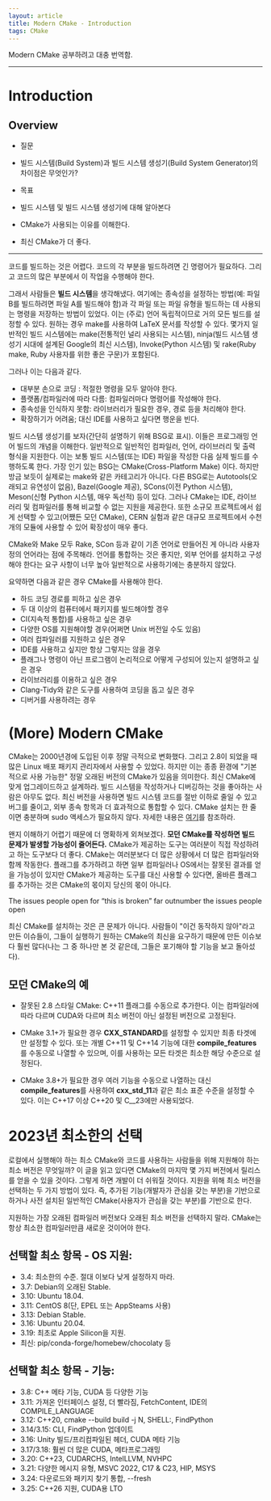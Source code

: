 ```yaml
---
layout: article
title: Modern CMake - Introduction
tags: CMake
---
```


Modern CMake 공부하려고 대충 번역함.

---

# Introduction

## Overview
* 질문
 * 빌드 시스템(Build System)과 빌드 시스템 생성기(Build System Generator)의 차이점은 무엇인가?

* 목표
 * 빌드 시스템 및 빌드 시스템 생성기에 대해 알아본다
 * CMake가 사용되는 이유를 이해한다.
 * 최신 CMake가 더 좋다.

---

코드를 빌드하는 것은 어렵다. 코드의 각 부분을 빌드하려면 긴 명령어가 필요하다. 그리고 코드의 많은 부분에서 이 작업을 수행해야 한다.

그래서 사람들은 **빌드 시스템**을 생각해냈다. 여기에는 종속성을 설정하는 방법(예: 파일 B를 빌드하려면 파일 A를 빌드해야 함)과 각 파일 또는 파일 유형을 빌드하는 데 사용되는 명령을 저장하는 방법이 있었다. 이는 (주로) 언어 독립적이므로 거의 모든 빌드를 설정할 수 있다. 원하는 경우 make를 사용하여 LaTeX 문서를 작성할 수 있다. 몇가지 일반적인 빌드 시스템에는 make(전통적인 널리 사용되는 시스템), ninja(빌드 시스템 생성기 시대에 설계된 Google의 최신 시스템), Invoke(Python 시스템) 및 rake(Ruby make, Ruby 사용자를 위한 좋은 구문)가 포함된다.

그러나 이는 다음과 같다.
* 대부분 손으로 코딩 : 적절한 명령을 모두 알아야 한다.
* 플랫폼/컴파일러에 따라 다름: 컴파일러마다 명령어를 작성해야 한다.
* 종속성을 인식하지 못함: 라이브러리가 필요한 경우, 경로 등을 처리해야 한다.
* 확장하기가 어려움; 대신 IDE를 사용하고 싶다면 행운을 빈다.

빌드 시스템 생성기를 보자(간단히 설명하기 위해 BSG로 표시). 이들은 프로그래밍 언어 빌드의 개념을 이해한다. 일반적으로 일반적인 컴파일러, 언어, 라이브러리 및 출력 형식을 지원한다. 이는 보통 빌드 시스템(또는 IDE) 파일을 작성한 다음 실제 빌드를 수행하도록 한다. 가장 인기 있는 BSG는 CMake(Cross-Platform Make) 이다. 하지만 방금 보듯이 실제로는 make와 같은 카테고리가 아니다. 다른 BSG로는 Autotools(오래되고 유연성이 없음), Bazel(Google 제공), SCons(이전 Python 시스템), Meson(신형 Python 시스템, 매우 독선적) 등이 있다. 그러나 CMake는 IDE, 라이브러리 및 컴파일러를 통해 비교할 수 없는 지원을 제공한다. 또한 소규모 프로젝트에서 쉽게 선택할 수 있고(어쨌든 모던 CMake), CERN 실험과 같은 대규모 프로젝트에서 수천 개의 모듈에 사용할 수 있어 확장성이 매우 좋다.

CMake와 Make 모두 Rake, SCon 등과 같이 기존 언어로 만들어진 게 아니라 사용자 정의 언어라는 점에 주목해라. 언어를 통합하는 것은 좋지만, 외부 언어를 설치하고 구성해야 한다는 요구 사항이 너무 높아 일반적으로 사용하기에는 충분하지 않았다.

요약하면 다음과 같은 경우 CMake를 사용해야 한다.
* 하드 코딩 경로를 피하고 싶은 경우
* 두 대 이상의 컴퓨터에서 패키지를 빌드해야할 경우
* CI(지속적 통합)를 사용하고 싶은 경우
* 다양한 OS를 지원해야할 경우(어쩌면 Unix 버전일 수도 있음)
* 여러 컴파일러를 지원하고 싶은 경우
* IDE를 사용하고 싶지만 항상 그렇지는 않을 경우
* 플래그나 명령이 아닌 프로그램이 논리적으로 어떻게 구성되어 있는지 설명하고 싶은 경우
* 라이브러리를 이용하고 싶은 경우
* Clang-Tidy와 같은 도구를 사용하여 코딩을 돕고 싶은 경우
* 디버거를 사용하려는 경우

# (More) Modern CMake

CMake는 2000년경에 도입된 이후 정말 극적으로 변화했다. 그리고 2.8이 되었을 때 많은 Linux 배포 패키지 관리자에서 사용할 수 있었다. 하지만 이는 종종 환경에 "기본적으로 사용 가능한" 정말 오래된 버전의 CMake가 있음을 의미한다. 최신 CMake에 맞게 업그레이드하고 설계하라. 빌드 시스템을 작성하거나 디버깅하는 것을 좋아하는 사람은 아무도 없다. 최신 버전을 사용하면 빌드 시스템 코드를 절반 이하로 줄일 수 있고 버그를 줄이고, 외부 종속 항목과 더 효과적으로 통합할 수 있다. CMake 설치는 한 줄이면 충분하며 sudo 액세스가 필요하지 않다. 자세한 내용은 [여기](https://cliutils.gitlab.io/modern-cmake/chapters/intro/installing.html)를 참조하라.

왠지 이해하기 어렵기 때문에 더 명확하게 외쳐보겠다. **모던 CMake를 작성하면 빌드 문제가 발생할 가능성이 줄어든다.** CMake가 제공하는 도구는 여러분이 직접 작성하려고 하는 도구보다 더 좋다. CMake는 여러분보다 더 많은 상황에서 더 많은 컴파일러와 함께 작동한다. 플래그를 추가하려고 하면 일부 컴파일러나 OS에서는 잘못된 결과를 얻을 가능성이 있지만 CMake가 제공하는 도구를 대신 사용할 수 있다면, 올바른 플래그를 추가하는 것은 CMake의 몫이지 당신의 몫이 아니다.

The issues people open for “this is broken” far outnumber the issues people open

최신 CMake를 설치하는 것은 큰 문제가 아니다. 사람들이 "이건 동작하지 않아"라고 만든 이슈들이, 그들이 실행하기 원하는 CMake의 최신을 요구하기 때문에 만든 이슈보다 훨씬 많다(나는 그 중 하나만 본 것 같은데, 그들은 포기해야 할 기능을 보고 돌아섰다).

## 모던 CMake의 예
* 잘못된 2.8 스타일 CMake: C++11 플래그를 수동으로 추가한다. 이는 컴파일러에 따라 다르며 CUDA와 다르며 최소 버전이 아닌 설정된 버전으로 고정된다.

* CMake 3.1+가 필요한 경우 **CXX_STANDARD**를 설정할 수 있지만 최종 타겟에만 설정할 수 있다. 또는 개별 C++11 및 C++14 기능에 대한 **compile_features**를 수동으로 나열할 수 있으며, 이를 사용하는 모든 타겟은 최소한 해당 수준으로 설정된다.

* CMake 3.8+가 필요한 경우 여러 기능을 수동으로 나열하는 대신 **compile_features**를 사용하여 **cxx_std_11**과 같은 최소 표준 수준을 설정할 수 있다. 이는 C++17 이상 C++20 및 C__23에만 사용되었다.

# 2023년 최소한의 선택

로컬에서 실행해야 하는 최소 CMake와 코드를 사용하는 사람들을 위해 지원해야 하는 최소 버전은 무엇일까? 이 글을 읽고 있다면 CMake의 마지막 몇 가지 버전에서 릴리스를 얻을 수 있을 것이다. 그렇게 하면 개발이 더 쉬워질 것이다. 지원을 위해 최소 버전을 선택하는 두 가지 방법이 있다. 즉, 추가된 기능(개발자가 관심을 갖는 부분)을 기반으로 하거나 사전 설치된 일반적인 CMake(사용자가 관심을 갖는 부분)를 기반으로 한다.

지원하는 가장 오래된 컴파일러 버전보다 오래된 최소 버전을 선택하지 말라. CMake는 항상 최소한 컴파일러만큼 새로운 것이어야 한다.

## 선택할 최소 항목 - OS 지원:

* 3.4: 최소한의 수준. 절대 이보다 낮게 설정하지 마라.
* 3.7: Debian의 오래된 Stable.
* 3.10: Ubuntu 18.04.
* 3.11: CentOS 8(단, EPEL 또는 AppSteams 사용)
* 3.13: Debian Stable.
* 3.16: Ubuntu 20.04.
* 3.19: 최초로 Apple Silicon을 지원.
* 최신: pip/conda-forge/homebew/chocolaty 등

## 선택할 최소 항목 - 기능:
* 3.8: C++ 메타 기능, CUDA 등 다양한 기능
* 3.11: 가져온 인터페이스 설정, 더 빨라짐, FetchContent, IDE의 COMPILE_LANGUAGE
* 3.12: C++20, cmake --build build -j N, SHELL:, FindPython
* 3.14/3.15: CLI, FindPython 업데이트
* 3.16: Unity 빌드/프리컴파일된 헤더, CUDA 메타 기능
* 3.17/3.18: 훨씬 더 많은 CUDA, 메타프로그래밍
* 3.20: C++23, CUDARCHS, IntelLLVM, NVHPC
* 3.21: 다양한 메시지 유형, MSVC 2022, C17 & C23, HIP, MSYS
* 3.24: 다운로드와 패키지 찾기 통합, --fresh
* 3.25: C++26 지원, CUDA용 LTO